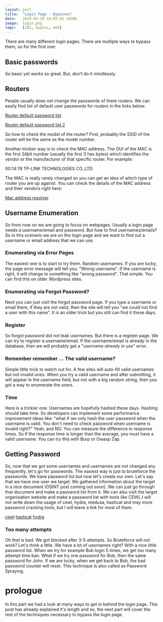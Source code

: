```yaml
---
layout: post
title:  "Login Page - Bypasses"
date:   2018-05-29 18:05:55 +0300
image:  login.png
tags:   [101, bypass, web]
---
```


There are many different login pages. There are multiple ways to bypass them, so for the first one:

<h2>Basic passwords</h2>

So basic yet works so great. But, don’t do it mindlessly. 

<h2>Routers</h2>
People usually does not change the passwords of there routers. We can easily find list of default user passwords for routers in the links below.

[Router default password list](https://www.routerpasswords.com/)

[Router default password list 2](https://bestvpn.org/default-router-passwords/)

So how to check the model of the router? First, probably the SSID of the router will be the same as the model number. 

Another trickier way is to check the MAC address. The OUI of the MAC is the first 24bit number (usually the first 3 hex bytes) which identifies the vendor or the manufacturer of that specific router. For example:

00:14:78     TP-LINK TECHNOLOGIES CO.,LTD.

The MAC is really rarely changed so you can get an idea of which type of router  you are up against. You can check the details of the MAC address and their vendors right here:

[Mac address resolver](https://aruljohn.com/mac.pl)

<h2>Username Enumeration</h2>

So from now on we are going to focus on webpages. Usually a login page needs a username/email and password. But how to find usernames/emails? So in this scenario we are on the login page and we want to find out a username or email address that we can use. 

<h3>Enumerating via Error Pages</h3>

The easiest one is to start to try them. Random usernames. If you are lucky, the page error message will tell you: "Wrong username". If the username is right, it will change to something like "wrong password". That simple. You can find this on older Wordpress sites.

<h3>Enumerating via Forgot Password?</h3>

Next you can just visit the forgot password page. If you type a username or email there, if they are not valid, then the site will tell you "we could not find a user with this name". It is an older trick but you still can find it these days.

<h3>Register</h3>

So forgot password did not leak usernames. But there is a register page. We can try to register a username/email. If the username/email is already in the database, then we will probably get a "*username already in use*" error.

<h3>Remember remember … The valid username?</h3>

Simple little trick to watch out for. A few sites will auto-fill valid usernames but not invalid ones. When you try a valid username and after submitting, it will appear in the username field, but not with a big random string, then you got a way to enumerate the users.

<h3>Time</h3>

Here is a trickier one. Usernames are hopefully hashed these days. Hashing should take time. So developers can implement some performance improvement ideas like: "what if we only hash the user password when the username is valid. You don't need to check password when username is invalid right?" Yeah, and NO. You can measure the difference in response times. So if the response time is longer than the average, you must have a valid username. You can try this with Burp or Owasp Zap.

<h2>Getting Password</h2>

So, now that we got some usernames and usernames are not changed any frequently, let's go for passwords. The easiest way is just to bruteforce the passwords. We have password list but now let's create our own. Let's say that we have one user we target. We gathered information about the target in a nice document (OSINT post coming out soon). We can just go through that document and make a password list from it. We can also visit the target organisation website and make a password list with tools like CEWL.I will not write down the usage of cewl, hydra, medusa, hashcat and may more password cracking tools, but I will leave a link for most of them. 

[cewl](https://tools.kali.org/password-attacks/cewl)
[hashcat](https://tools.kali.org/password-attacks/hashcat)
[hydra](https://tools.kali.org/password-attacks/hydra)


<h3>Too many attempts</h3>

Oh that is bad. We got blocked after 3-5 attempts. So Bruteforce will not work? Let's think a little. We have a lot of usernames right? With a nice little password list. When we try for example Bob login 5 times, we get too many attempt time ban. What if we try one password for Bob, then the same password for John. If we are lucky, when we get back to Bob, the bad password counter will reset. This technique is also called as Password Spraying. 

<h1>prologue</h1>

In this part we had a look at many ways to get in behind the login page. This post has already explained it's length and so, the next part will cover the rest of the techniques necessary to bypass the login page.



